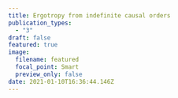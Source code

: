 ```yaml
---
title: Ergotropy from indefinite causal orders
publication_types:
  - "3"
draft: false
featured: true
image:
  filename: featured
  focal_point: Smart
  preview_only: false
date: 2021-01-10T16:36:44.146Z
---
```

